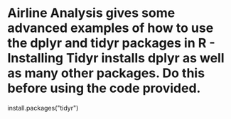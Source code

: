 # Airline Analysis gives some advanced examples of how to use the dplyr and tidyr packages in R - Installing Tidyr installs dplyr as well as many other packages. Do this before using the code provided. 

install.packages("tidyr")
